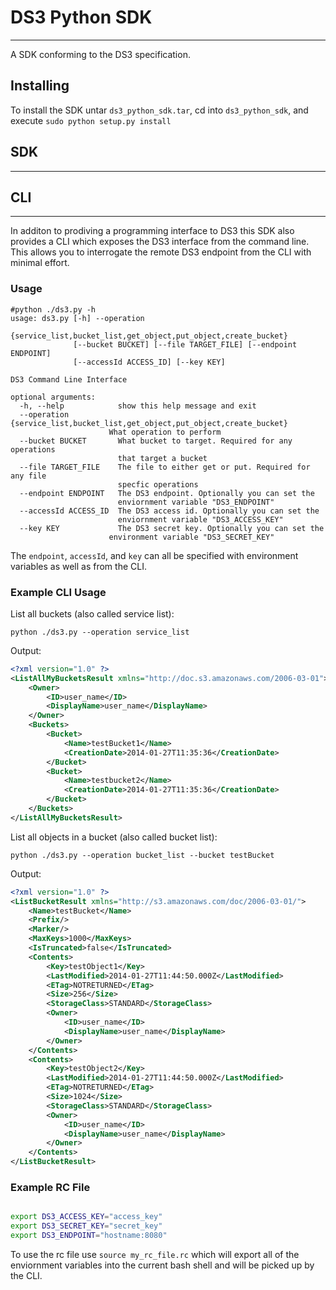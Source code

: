 # DS3 Python SDK

---

A SDK conforming to the DS3 specification.

## Installing

To install the SDK untar `ds3_python_sdk.tar`, cd into `ds3_python_sdk`, and execute `sudo python setup.py install`

## SDK

---

## CLI

---

In additon to prodiving a programming interface to DS3 this SDK also provides a CLI which exposes the DS3 interface from the command line.  This allows you to interrogate the remote DS3 endpoint from the CLI with minimal effort.

### Usage

```
#python ./ds3.py -h
usage: ds3.py [-h] --operation
              {service_list,bucket_list,get_object,put_object,create_bucket}
              [--bucket BUCKET] [--file TARGET_FILE] [--endpoint ENDPOINT]
              [--accessId ACCESS_ID] [--key KEY]

DS3 Command Line Interface

optional arguments:
  -h, --help            show this help message and exit
  --operation {service_list,bucket_list,get_object,put_object,create_bucket}
                      What operation to perform
  --bucket BUCKET       What bucket to target. Required for any operations
                        that target a bucket
  --file TARGET_FILE    The file to either get or put. Required for any file
                        specfic operations
  --endpoint ENDPOINT   The DS3 endpoint. Optionally you can set the
                        enviornment variable "DS3_ENDPOINT"
  --accessId ACCESS_ID  The DS3 access id. Optionally you can set the
                        enviornment variable "DS3_ACCESS_KEY"
  --key KEY             The DS3 secret key. Optionally you can set the
                      environment variable "DS3_SECRET_KEY"

```

The `endpoint`, `accessId`, and `key` can all be specified with environment variables as well as from the CLI.

### Example CLI Usage

List all buckets (also called service list):

`python ./ds3.py --operation service_list`

Output:

```xml
<?xml version="1.0" ?>
<ListAllMyBucketsResult xmlns="http://doc.s3.amazonaws.com/2006-03-01">
	<Owner>
		<ID>user_name</ID>
		<DisplayName>user_name</DisplayName>
	</Owner>
	<Buckets>
		<Bucket>
			<Name>testBucket1</Name>
			<CreationDate>2014-01-27T11:35:36</CreationDate>
		</Bucket>
		<Bucket>
			<Name>testbucket2</Name>
			<CreationDate>2014-01-27T11:35:36</CreationDate>
		</Bucket>
	</Buckets>
</ListAllMyBucketsResult>

```

List all objects in a bucket (also called bucket list):

`python ./ds3.py --operation bucket_list --bucket testBucket`

Output:

```xml
<?xml version="1.0" ?>
<ListBucketResult xmlns="http://s3.amazonaws.com/doc/2006-03-01/">
	<Name>testBucket</Name>
	<Prefix/>
	<Marker/>
	<MaxKeys>1000</MaxKeys>
	<IsTruncated>false</IsTruncated>
	<Contents>
		<Key>testObject1</Key>
		<LastModified>2014-01-27T11:44:50.000Z</LastModified>
		<ETag>NOTRETURNED</ETag>
		<Size>256</Size>
		<StorageClass>STANDARD</StorageClass>
		<Owner>
			<ID>user_name</ID>
			<DisplayName>user_name</DisplayName>
		</Owner>
	</Contents>
	<Contents>
		<Key>testObject2</Key>
		<LastModified>2014-01-27T11:44:50.000Z</LastModified>
		<ETag>NOTRETURNED</ETag>
		<Size>1024</Size>
		<StorageClass>STANDARD</StorageClass>
		<Owner>
			<ID>user_name</ID>
			<DisplayName>user_name</DisplayName>
		</Owner>
	</Contents>
</ListBucketResult>

```

### Example RC File

```bash

export DS3_ACCESS_KEY="access_key"
export DS3_SECRET_KEY="secret_key"
export DS3_ENDPOINT="hostname:8080"

```

To use the rc file use `source my_rc_file.rc` which will export all of the enviornment variables into the current bash shell and will be picked up by the CLI.
